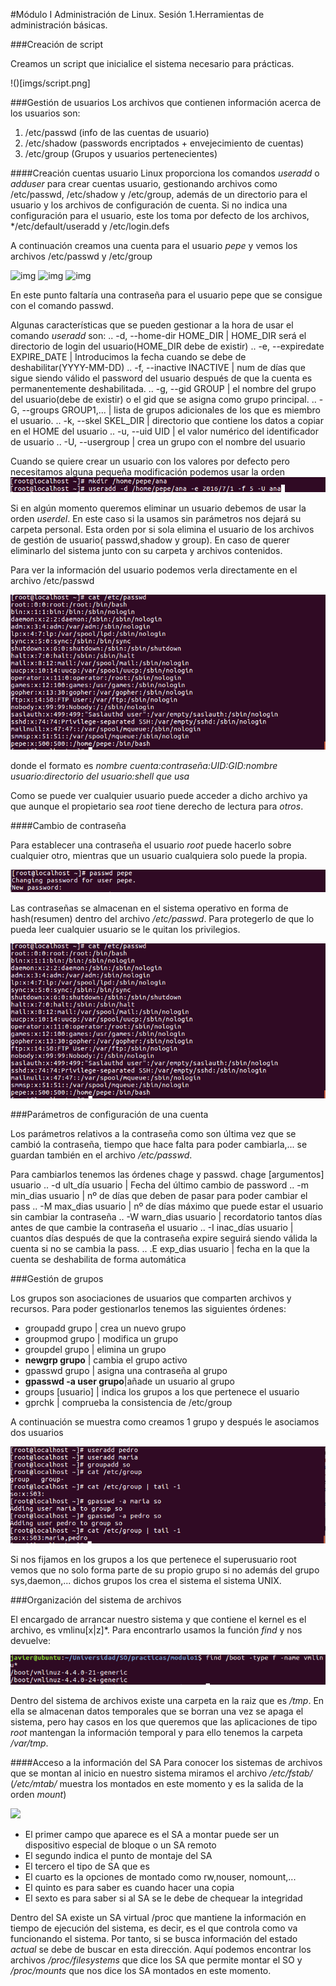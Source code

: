 #Módulo I Administración de Linux. Sesión 1.Herramientas de administración básicas.

###Creación de script
 
 Creamos un script que inicialice el sistema necesario para prácticas.

!()[imgs/script.png]

###Gestión de usuarios
Los archivos que contienen información acerca de los usuarios son:
1. /etc/passwd (info de las cuentas de usuario)
2. /etc/shadow (passwords encriptados + envejecimiento de cuentas)
3. /etc/group (Grupos y usuarios pertenecientes)


####Creación cuentas usuario
Linux proporciona los comandos *useradd* o *adduser* para crear cuentas usuario, gestionando archivos como /etc/passwd, /etc/shadow y /etc/group, además de un directorio para el usuario y los archivos de configuración de cuenta.
Si no indica una configuración para el usuario, este los toma por defecto de los archivos, */etc/default/useradd y /etc/login.defs

A continuación creamos una cuenta para el usuario *pepe* y vemos los archivos /etc/passwd y /etc/group

![img](imgs/adduser1.png)
![img](imgs/adduser2.png)
![img](imgs/adduser3.png)

En este punto faltaría una contraseña para el usuario pepe que se consigue con el comando passwd.

Algunas características que se pueden gestionar a la hora de usar el comando *useradd* son:
.. -d, --home-dir HOME_DIR | HOME_DIR será el directorio de login del usuario(HOME_DIR debe de existir)
.. -e, --expiredate EXPIRE_DATE | Introducimos la fecha cuando se debe de deshabilitar(YYYY-MM-DD)
.. -f, --inactive INACTIVE | num de días que sigue siendo válido el password del usuario después de que la cuenta es permanentemente deshabilitada. 
.. -g, --gid GROUP |  el nombre del grupo del usuario(debe de existir) o el gid que se asigna como grupo principal.
.. -G, --groups GROUP1,... | lista de grupos adicionales de los que es miembro el usuario.
.. -k, --skel SKEL_DIR | directorio que contiene los datos a copiar en el HOME del usuario
.. -u, --uid UID | el valor numérico del identificador de usuario
.. -U, --usergroup | crea un grupo con el nombre del usuario

Cuando se quiere crear un usuario con los valores por defecto pero necesitamos alguna pequeña modificación podemos usar la orden
![](imgs/useradd4.png)

Si en algún momento queremos eliminar un usuario debemos de usar la orden *userdel*. En este caso si la usamos sin parámetros nos dejará su carpeta personal. Esta orden por si sola elimina el usuario de los archivos de gestión de usuario( passwd,shadow y group). En caso de querer eliminarlo del sistema junto con su carpeta y archivos contenidos.

Para ver la información del usuario podemos verla directamente en el archivo /etc/passwd

![](imgs/passwd.png)

donde el formato es *nombre cuenta:contraseña:UID:GID:nombre usuario:directorio del usuario:shell que usa*

Como se puede ver cualquier usuario puede acceder a dicho archivo ya que aunque el propietario sea *root* tiene derecho de lectura para *otros*.

####Cambio de contraseña

Para establecer una contraseña el usuario *root* puede hacerlo sobre cualquier otro, mientras que un usuario cualquiera solo puede la propia.

![](imgs/cambiarPass.png)

Las contraseñas se almacenan en el sistema operativo en forma de hash(resumen) dentro del archivo */etc/passwd*. Para protegerlo de que lo pueda leer cualquier usuario se le quitan los privilegios.

![](imgs/passwd.png)

###Parámetros de configuración de una cuenta

Los parámetros relativos a la contraseña como son última vez que se cambió la contraseña, tiempo que hace falta para poder cambiarla,... se guardan también en el archivo */etc/passwd*.

Para cambiarlos tenemos las órdenes chage y passwd.
chage \[argumentos\] usuario
.. -d ult_día usuario | Fecha del último cambio de password
.. -m min_dias usuario | nº de días que deben de pasar para poder cambiar el pass
.. -M max_dias usuario | nº de días máximo que puede estar el usuario sin cambiar la contraseña
.. -W warn_dias usuario | recordatorio tantos días antes de que cambie la contraseña el usuario
.. -I inac_días usuario | cuantos días después de que la contraseña expire seguirá siendo válida la cuenta si no se cambia la pass.
 .. .E exp_dias usuario | fecha en la que la cuenta se deshabilita de forma automática

###Gestión de grupos

Los grupos son asociaciones de usuarios que comparten archivos y recursos. Para poder gestionarlos tenemos las siguientes órdenes:
* groupadd grupo | crea un nuevo grupo
* groupmod grupo | modifica un grupo
* groupdel grupo | elimina un grupo
* **newgrp grupo** | cambia el grupo activo
* gpasswd grupo | asigna una contraseña al grupo
* **gpasswd -a user grupo**|añade un usuario al grupo
* groups \[usuario\] | indica los grupos a los que pertenece el usuario
* gprchk | comprueba la consistencia de /etc/group

A continuación se muestra como creamos 1 grupo y después le asociamos dos usuarios

![](imgs/grupo.png)

Si nos fijamos en los grupos a los que pertenece el superusuario root vemos que no solo forma parte de su propio grupo si no además del grupo sys,daemon,... dichos grupos los crea el sistema el sistema UNIX.


###Organización del sistema de archivos

El encargado de arrancar nuestro sistema y que contiene el kernel es el archivo, es vmlinu\[x|z\]*. Para encontrarlo usamos la función *find* y nos devuelve:

![](imgs/vmlinux.png)

Dentro del sistema de archivos existe una carpeta en la raiz que es */tmp*. En ella se almacenan datos temporales que se borran una vez se apaga el sistema, pero hay casos en los que queremos que las aplicaciones de tipo *root* mantengan la información temporal y para ello tenemos la carpeta */var/tmp*.

####Acceso a la información del SA
Para conocer los sistemas de archivos que se montan al inicio en nuestro sistema miramos el archivo */etc/fstab/* (*/etc/mtab/* muestra los montados en este momento y es la salida de la orden *mount*)

![](imgs/fstab)

* El primer campo que aparece es el SA a montar puede ser un dispositivo especial de bloque o un SA remoto 
* El segundo indica el punto de montaje del SA
* El tercero el tipo de SA que es
* El cuarto es la opciones de montado como rw,nouser, nomount,...
* El quinto es para saber es cuando hacer una copia
* El sexto es para saber si al SA se le debe de chequear la integridad

Dentro del SA existe un SA virtual /proc que mantiene la información en tiempo de ejecución del sistema, es decir, es el que controla como va funcionando el sistema. Por tanto, si se busca información del estado *actual* se debe de buscar en esta dirección. Aquí podemos encontrar los archivos */proc/filesystems* que dice los SA que permite montar el SO y */proc/mounts* que nos dice los SA montados en este momento.

